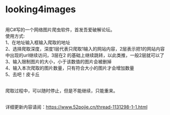 # looking4images
</br>用C#写的一个网络图片爬虫软件，首发吾爱破解论坛。
</br>使用方式:
</br>1、在地址输入框输入爬取的地址
</br>2、选择爬取深度，深度1层代表只爬取1输入的网站内容，2层表示把1的网站内容中出现的url继续访问，3层在2 的基础上继续跳转，以此类推，一般2层就可以了
</br>3、输入限制图片的大小，小于该数值的图片会被删掉
</br>4、输入本次爬取的图片数量，只有符合大小的图片才会增加数量
</br>5、去吧！皮卡丘

</br>爬取过程中，可以随时停止，但是不能继续，只能重来。

</br>详细更新内容请阅：https://www.52pojie.cn/thread-1131298-1-1.html

